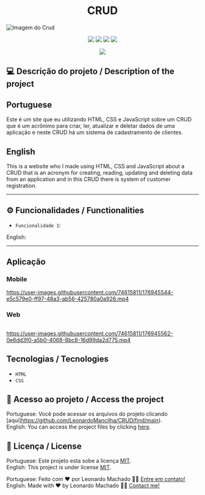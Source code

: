 <h1 align="center">CRUD</h1>

<img src="https://user-images.githubusercontent.com/74615811/176944631-51fbdeb0-22c8-4fed-925b-d2bdf529564e.png" alt="Imagem do Crud">

<p align="center">
<img src="https://camo.githubusercontent.com/31ddbceac85190c41164841d133e4056da4d4ce57a1a3a8c7cbf40bff1cf71ed/68747470733a2f2f696d672e736869656c64732e696f2f6769746875622f6c6963656e73652f64726f70626f782f64726f70626f782d73646b2d6a617661">
<img src="https://user-images.githubusercontent.com/74615811/176503364-50b5ee48-3d6d-4ab3-ae4b-e6fb7724296b.svg">
<img src="https://user-images.githubusercontent.com/74615811/176503773-dd0bc4ec-fbde-4e70-80d6-9695ff5ef67c.svg">
<img src="https://img.shields.io/badge/Done%20by-Leonardo Machado-%df0000">
</p>

<p align="center">
<img src="http://img.shields.io/static/v1?label=STATUS&message=%20FINISHED&color=GREEN&style=for-the-badge"/>
</p>

## 💻 Descrição do projeto / Description of the project

<h2>Portuguese</h2> Este é um site que eu utilizando HTML, CSS e JavaScript sobre um CRUD que é um acrônimo para criar, ler, atualizar e deletar dados de uma aplicação e neste CRUD há um sistema de cadastramento de clientes. <br>

<h2>English</h2> This is a website who I made using HTML, CSS and JavaScript about a CRUD that is an acronym for creating, reading, updating and deleting data from an application and in this CRUD there is system of customer registration.

---

## ⚙️ Funcionalidades / Functionalities
- `Funcionalidade 1`: 
        
English: 
        
---
## Aplicação

### Mobile

<p align="center">

https://user-images.githubusercontent.com/74615811/176945544-e5c579e0-ff97-48a3-ab56-425780a0a926.mp4

</p>

### Web

<p align="center" style="display: flex; align-items: flex-start; justify-content: center;">

https://user-images.githubusercontent.com/74615811/176945562-0e6dd3f0-a5b0-4068-8bc8-16d99da2d775.mp4

</p>

## Tecnologias / Tecnologies
- ``HTML``
- ``CSS``

## 📁 Acesso ao projeto / Access the project

Portuguese: Você pode acessar os arquivos do projeto clicando [aqui]https://github.com/LeonardoMancilha/CRUD/find/main). <br>
English: You can access the project files by clicking [here](https://github.com/LeonardoMancilha/CRUD/find/main).

## 📝 Licença / License

Portuguese: Este projeto esta sobe a licença [MIT](./LICENSE). <br>
English: This project is under license [MIT](./LICENSE).

Portuguese: Feito com ❤️ por Leonardo Machado 👋🏽 [Entre em contato!](https://www.linkedin.com/in/leonardomancilha/) <br>
English: Made with ❤️ by Leonardo Machado 👋🏽 [Contact me!](https://www.linkedin.com/in/leonardomancilha/)
